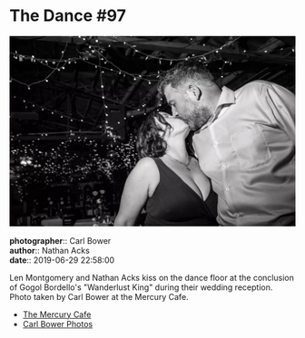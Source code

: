 # The Dance #97

![Len Montgomery and Nathan Acks kiss](assets/2019-06-29-set-4-the-dance-97.webp)

**photographer**:: Carl Bower  
**author**:: Nathan Acks  
**date**:: 2019-06-29 22:58:00

Len Montgomery and Nathan Acks kiss on the dance floor at the conclusion of Gogol Bordello's "Wanderlust King" during their wedding reception. Photo taken by Carl Bower at the Mercury Cafe.

* [The Mercury Cafe](http://mercurycafe.com)
* [Carl Bower Photos](https://carlbowerphotos.com)

